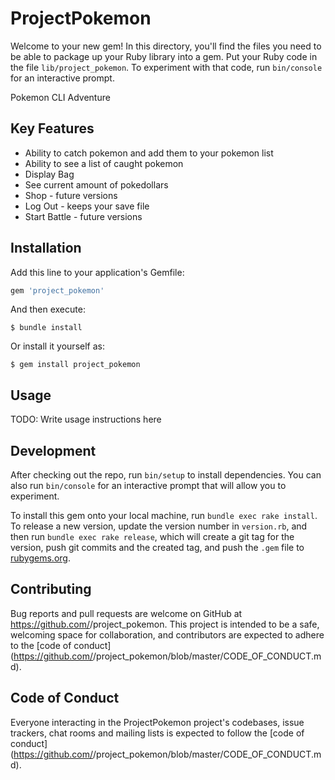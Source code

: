 # ProjectPokemon

Welcome to your new gem! In this directory, you'll find the files you need to be able to package up your Ruby library into a gem. Put your Ruby code in the file `lib/project_pokemon`. To experiment with that code, run `bin/console` for an interactive prompt.

Pokemon CLI Adventure

## Key Features 
- Ability to catch pokemon and add them to your pokemon list 
- Ability to see a list of caught pokemon 
- Display Bag
- See current amount of pokedollars 
- Shop - future versions 
- Log Out - keeps your save file
- Start Battle - future versions 

## Installation

Add this line to your application's Gemfile:

```ruby
gem 'project_pokemon'
```

And then execute:

    $ bundle install

Or install it yourself as:

    $ gem install project_pokemon

## Usage

TODO: Write usage instructions here

## Development

After checking out the repo, run `bin/setup` to install dependencies. You can also run `bin/console` for an interactive prompt that will allow you to experiment.

To install this gem onto your local machine, run `bundle exec rake install`. To release a new version, update the version number in `version.rb`, and then run `bundle exec rake release`, which will create a git tag for the version, push git commits and the created tag, and push the `.gem` file to [rubygems.org](https://rubygems.org).

## Contributing

Bug reports and pull requests are welcome on GitHub at https://github.com/<github username>/project_pokemon. This project is intended to be a safe, welcoming space for collaboration, and contributors are expected to adhere to the [code of conduct](https://github.com/<github username>/project_pokemon/blob/master/CODE_OF_CONDUCT.md).

## Code of Conduct

Everyone interacting in the ProjectPokemon project's codebases, issue trackers, chat rooms and mailing lists is expected to follow the [code of conduct](https://github.com/<github username>/project_pokemon/blob/master/CODE_OF_CONDUCT.md).
